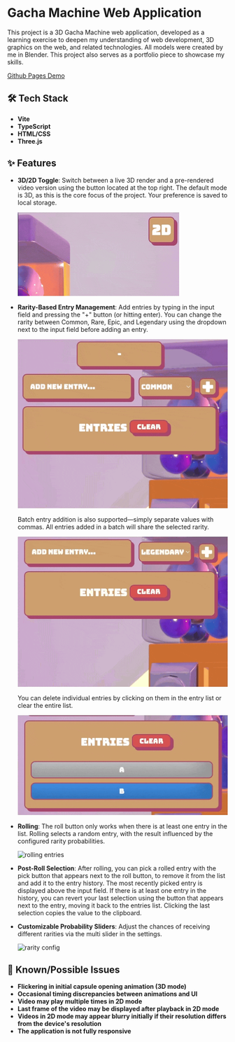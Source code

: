 # Gacha Machine Web Application

This project is a 3D Gacha Machine web application, developed as a learning exercise to deepen my understanding of web development, 3D graphics on the web, and related technologies. All models were created by me in Blender. This project also serves as a portfolio piece to showcase my skills.

[Github Pages Demo](https://gametail.github.io/gacha-machine/)

## 🛠️ Tech Stack

- **Vite**
- **TypeScript**
- **HTML/CSS**
- **Three.js**

## ✨ Features

- **3D/2D Toggle**: Switch between a live 3D render and a pre-rendered video version using the button located at the top right. The default mode is 3D, as this is the core focus of the project. Your preference is saved to local storage.

  ![Render Toggle](./public/readme-gifs/rendertoggle.gif)

- **Rarity-Based Entry Management**: Add entries by typing in the input field and pressing the "+" button (or hitting enter). You can change the rarity between Common, Rare, Epic, and Legendary using the dropdown next to the input field before adding an entry.

  ![Adding entries](./public/readme-gifs/addingEntries.gif)

  Batch entry addition is also supported—simply separate values with commas. All entries added in a batch will share the selected rarity.

  ![batch adding](./public/readme-gifs/batchadd.gif)

  You can delete individual entries by clicking on them in the entry list or clear the entire list.

  ![Deleting entries](./public/readme-gifs/deleteentries.gif)

- **Rolling**: The roll button only works when there is at least one entry in the list. Rolling selects a random entry, with the result influenced by the configured rarity probabilities.

  ![rolling entries](./public/readme-gifs/rolling.gif)

- **Post-Roll Selection**: After rolling, you can pick a rolled entry with the pick button that appears next to the roll button, to remove it from the list and add it to the entry history. The most recently picked entry is displayed above the input field. If there is at least one entry in the history, you can revert your last selection using the button that appears next to the entry, moving it back to the entries list.
  Clicking the last selection copies the value to the clipboard.

- **Customizable Probability Sliders**: Adjust the chances of receiving different rarities via the multi slider in the settings.

  ![rarity config](./public/readme-gifs/configrarities.gif)

## 🚨 Known/Possible Issues

- **Flickering in initial capsule opening animation (3D mode)**
- **Occasional timing discrepancies between animations and UI**
- **Video may play multiple times in 2D mode**
- **Last frame of the video may be displayed after playback in 2D mode**
- **Videos in 2D mode may appear blurry initially if their resolution differs from the device's resolution**
- **The application is not fully responsive**
